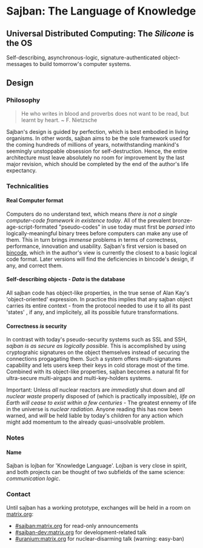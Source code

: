 # Sajban: The Language of Knowledge
## Universal Distributed Computing: The *Silicone* is the OS
Self-describing, asynchronous-logic, signature-authenticated object-messages to build tomorrow's computer systems.

## Design
### Philosophy
> He who writes in blood and proverbs does not want to be read, but learnt by heart.
~ F. Nietzsche

Sajban's design is guided by perfection, which is best embodied in living organisms. In other words, sajban aims to be the sole framework used for the coming hundreds of millions of years, notwithstanding mankind's seemingly unstoppable obsession for self-destruction.  Hence, the entire architecture must leave absolutely no room for improvement by the last major revision, which should be completed by the end of the author's life expectancy.

### Technicalities
#### Real Computer format
Computers do no understand text, which means *there is not a single computer-code framework in existence today*. All of the prevalent bronze-age-script-formated "pseudo-codes" in use today must first be *parsed* into logically-meaningful binary trees before computers can make any use of them. This in turn brings _immense_ problems in terms of correctness, performance, innovation and usability. Sajban's first version is based on [bincode][1], which in the author's view is currently the closest to a basic logical code format. Later versions will find the deficiencies in bincode's design, if any, and correct them.

#### Self-describing objects - *Data* is the database
All sajban code has object-like properties, in the true sense of Alan Kay's 'object-oriented' expression. In practice this implies that any sajban object carries its entire context - from the protocol needed to use it to all its past 'states' , if any, and implicitely, all its possible future transformations.

#### Correctness *is* security
In contrast with today's pseudo-security systems such as SSL and SSH, *sajban is as secure as logically possible*. This is accomplished by using cryptograhic signatures on the object themselves instead of securing the connections progagating them. Such a system offers multi-signatures capability and lets users keep their keys in cold storage most of the time. Combined with its object-like properties, sajban becomes a natural fit for ultra-secure multi-airgaps and multi-key-holders systems.

Important: Unless *all* nuclear reactors are *immediatly* shut down and *all nuclear waste* properly disposed of (which is practically impossible), *life on Earth will cease to exist within a few centuries* - The greatest ennemy of life in the universe is *nuclear radiation*. Anyone reading this has now been warned, and *will* be held liable by today's children for any action which might add momentum to the already quasi-unsolvable problem.

### Notes
#### Name
Sajban is lojban for 'Knowledge Language'. Lojban is very close in spirit, and both projects can be thought of two subfields of the same science: *communication logic*.

### Contact
Until sajban has a working prototype, exchanges will be held in a room on [matrix.org][2]:
- [#sajban:matrix.org](https://matrix.to/#/#sajban:matrix.org) for read-only announcements
- [#sajban-dev:matrix.org](https://matrix.to/#/#sajban-dev:matrix.org) for development-related talk
- [#uranium:matrix.org](https://matrix.to/#/#uranium:matrix.org) for nuclear-disarming talk (warning: easy-ban)

[1]: https://github.com/servo/bincode
[2]: https://matrix.org
